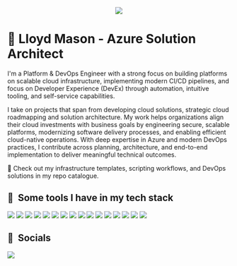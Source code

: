 <p align="center">
  <img src="https://capsule-render.vercel.app/api?text=Welcome+to+my+profile+🤖&animation=fadeIn&type=soft&color=0:4B5563,100:D1D5DB&fontColor=111111&fontSize=32&height=150"/>
</p>

# 🧑 Lloyd Mason - Azure Solution Architect

I'm a Platform & DevOps Engineer with a strong focus on building platforms on scalable cloud infrastructure, implementing modern CI/CD pipelines, and focus on Developer Experience (DevEx) through automation, intuitive tooling, and self-service capabilities.

I take on projects that span from developing cloud solutions, strategic cloud roadmapping and solution architecture. My work helps organizations align their cloud investments with business goals by engineering secure, scalable platforms, modernizing software delivery processes, and enabling efficient cloud-native operations. With deep expertise in Azure and modern DevOps practices, I contribute across planning, architecture, and end-to-end implementation to deliver meaningful technical outcomes.

📁 Check out my infrastructure templates, scripting workflows, and DevOps solutions in my repo catalogue.

<h2> 🚀 &nbsp;Some tools I have in my tech stack</h2>

![](https://img.shields.io/badge/Cloud-Azure-informational?style=flat&logo=microsoft-azure&logoColor=white&color=0078D4)
![](https://img.shields.io/badge/Code-Terraform-informational?style=flat&logo=terraform&logoColor=white&color=623CE4)
![](https://img.shields.io/badge/Code-Bicep-informational?style=flat&logo=azure&logoColor=white&color=0078D4)
![](https://img.shields.io/badge/Scripting-Taskfiles-informational?style=flat&logo=task&logoColor=white&color=4B8BBE)
![](https://img.shields.io/badge/Scripting-Bash-informational?style=flat&logo=gnubash&logoColor=white&color=4EAA25)
![](https://img.shields.io/badge/Tools-Docker-informational?style=flat&logo=docker&logoColor=white&color=2496ED)
![](https://img.shields.io/badge/Tools-Kubernetes-informational?style=flat&logo=kubernetes&logoColor=white&color=326CE5)
![](https://img.shields.io/badge/Tools-Git-informational?style=flat&logo=git&logoColor=white&color=F05032)
![](https://img.shields.io/badge/Tools-Helm-informational?style=flat&logo=helm&logoColor=white&color=0F1689)
![](https://img.shields.io/badge/Tools-Cilium-informational?style=flat&logo=cilium&logoColor=white&color=587AB6)
![](https://img.shields.io/badge/Tools-ArgoCD-informational?style=flat&logo=argo&logoColor=white&color=EF7B4D)
![](https://img.shields.io/badge/Monitoring-Prometheus-informational?style=flat&logo=prometheus&logoColor=white&color=E6522C)
![](https://img.shields.io/badge/Monitoring-Grafana-informational?style=flat&logo=grafana&logoColor=white&color=F46800)
![](https://img.shields.io/badge/Monitoring-Dynatrace-informational?style=flat&logo=dynatrace&logoColor=white&color=1496FF)
![](https://img.shields.io/badge/CI/CD-GitHub_Actions-informational?style=flat&logo=githubactions&logoColor=white&color=2088FF)
![](https://img.shields.io/badge/CI/CD-Azure_DevOps-informational?style=flat&logo=azurepipelines&logoColor=white&color=2560E0)





<h2>👻 &nbsp;Socials</h2>

[![](https://img.shields.io/badge/LinkedIn-0077B5?style=for-the-badge&logo=linkedin&logoColor=white)](https://www.linkedin.com/in/lloyd-mason/)
